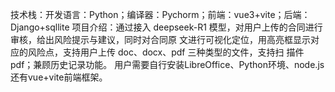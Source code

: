 技术栈：开发语言：Python；编译器：Pychorm；前端：vue3+vite；后端：Django+sqllite
项目介绍：通过接入 deepseek-R1 模型，对用户上传的合同进行审核，给出风险提示与建议，同时对合同原
文进行可视化定位，用高亮框显示对应的风险点，支持用户上传 doc、docx、pdf 三种类型的文件，支持扫
描件 pdf；兼顾历史记录功能。
用户需要自行安装LibreOffice、Python环境、node.js还有vue+vite前端框架。
